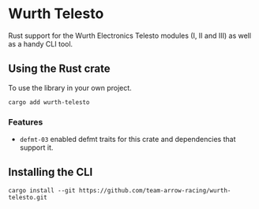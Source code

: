 # Wurth Telesto

Rust support for the Wurth Electronics Telesto modules (I, II and III) as well as a handy CLI tool.

## Using the Rust crate

To use the library in your own project.

```shell
cargo add wurth-telesto
```

### Features

- `defmt-03` enabled defmt traits for this crate and dependencies that support it.

## Installing the CLI

```shell
cargo install --git https://github.com/team-arrow-racing/wurth-telesto.git
```
